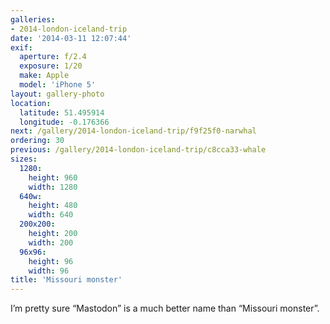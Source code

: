 ```yaml
---
galleries:
- 2014-london-iceland-trip
date: '2014-03-11 12:07:44'
exif:
  aperture: f/2.4
  exposure: 1/20
  make: Apple
  model: 'iPhone 5'
layout: gallery-photo
location:
  latitude: 51.495914
  longitude: -0.176366
next: /gallery/2014-london-iceland-trip/f9f25f0-narwhal
ordering: 30
previous: /gallery/2014-london-iceland-trip/c8cca33-whale
sizes:
  1280:
    height: 960
    width: 1280
  640w:
    height: 480
    width: 640
  200x200:
    height: 200
    width: 200
  96x96:
    height: 96
    width: 96
title: 'Missouri monster'
---
```


I’m pretty sure “Mastodon” is a much better name than “Missouri monster”.
